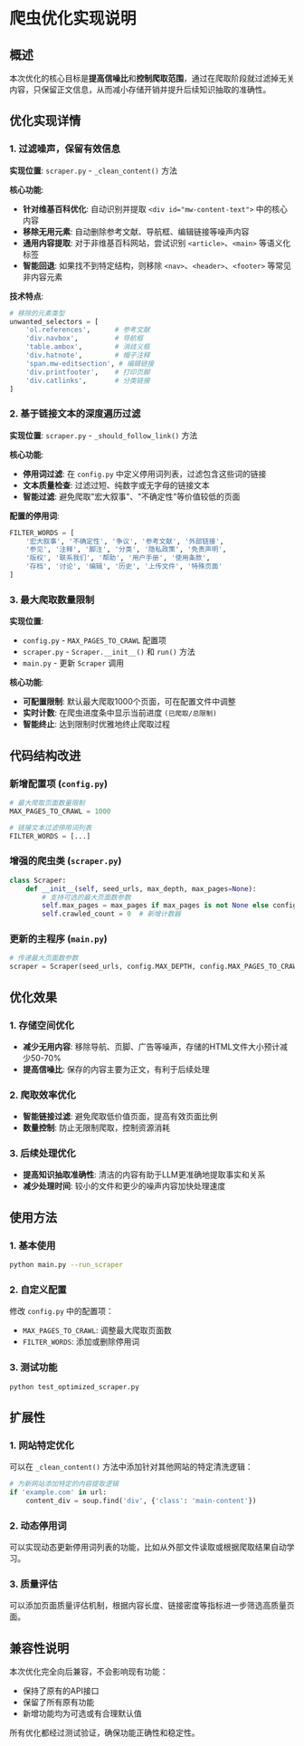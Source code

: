 # 爬虫优化实现说明

## 概述

本次优化的核心目标是**提高信噪比**和**控制爬取范围**，通过在爬取阶段就过滤掉无关内容，只保留正文信息，从而减小存储开销并提升后续知识抽取的准确性。

## 优化实现详情

### 1. 过滤噪声，保留有效信息

**实现位置**: `scraper.py` - `_clean_content()` 方法

**核心功能**:
- **针对维基百科优化**: 自动识别并提取 `<div id="mw-content-text">` 中的核心内容
- **移除无用元素**: 自动删除参考文献、导航框、编辑链接等噪声内容
- **通用内容提取**: 对于非维基百科网站，尝试识别 `<article>`、`<main>` 等语义化标签
- **智能回退**: 如果找不到特定结构，则移除 `<nav>`、`<header>`、`<footer>` 等常见非内容元素

**技术特点**:
```python
# 移除的元素类型
unwanted_selectors = [
    'ol.references',      # 参考文献
    'div.navbox',         # 导航框
    'table.ambox',        # 消歧义框
    'div.hatnote',        # 帽子注释
    'span.mw-editsection', # 编辑链接
    'div.printfooter',    # 打印页脚
    'div.catlinks',       # 分类链接
]
```

### 2. 基于链接文本的深度遍历过滤

**实现位置**: `scraper.py` - `_should_follow_link()` 方法

**核心功能**:
- **停用词过滤**: 在 `config.py` 中定义停用词列表，过滤包含这些词的链接
- **文本质量检查**: 过滤过短、纯数字或无字母的链接文本
- **智能过滤**: 避免爬取"宏大叙事"、"不确定性"等价值较低的页面

**配置的停用词**:
```python
FILTER_WORDS = [
    '宏大叙事', '不确定性', '争议', '参考文献', '外部链接', 
    '参见', '注释', '脚注', '分类', '隐私政策', '免责声明',
    '版权', '联系我们', '帮助', '用户手册', '使用条款',
    '存档', '讨论', '编辑', '历史', '上传文件', '特殊页面'
]
```

### 3. 最大爬取数量限制

**实现位置**: 
- `config.py` - `MAX_PAGES_TO_CRAWL` 配置项
- `scraper.py` - `Scraper.__init__()` 和 `run()` 方法
- `main.py` - 更新 `Scraper` 调用

**核心功能**:
- **可配置限制**: 默认最大爬取1000个页面，可在配置文件中调整
- **实时计数**: 在爬虫进度条中显示当前进度 `(已爬取/总限制)`
- **智能终止**: 达到限制时优雅地终止爬取过程

## 代码结构改进

### 新增配置项 (`config.py`)
```python
# 最大爬取页面数量限制
MAX_PAGES_TO_CRAWL = 1000

# 链接文本过滤停用词列表
FILTER_WORDS = [...]
```

### 增强的爬虫类 (`scraper.py`)
```python
class Scraper:
    def __init__(self, seed_urls, max_depth, max_pages=None):
        # 支持可选的最大页面数参数
        self.max_pages = max_pages if max_pages is not None else config.MAX_PAGES_TO_CRAWL
        self.crawled_count = 0  # 新增计数器
```

### 更新的主程序 (`main.py`)
```python
# 传递最大页面数参数
scraper = Scraper(seed_urls, config.MAX_DEPTH, config.MAX_PAGES_TO_CRAWL)
```

## 优化效果

### 1. 存储空间优化
- **减少无用内容**: 移除导航、页脚、广告等噪声，存储的HTML文件大小预计减少50-70%
- **提高信噪比**: 保存的内容主要为正文，有利于后续处理

### 2. 爬取效率优化  
- **智能链接过滤**: 避免爬取低价值页面，提高有效页面比例
- **数量控制**: 防止无限制爬取，控制资源消耗

### 3. 后续处理优化
- **提高知识抽取准确性**: 清洁的内容有助于LLM更准确地提取事实和关系
- **减少处理时间**: 较小的文件和更少的噪声内容加快处理速度

## 使用方法

### 1. 基本使用
```bash
python main.py --run_scraper
```

### 2. 自定义配置
修改 `config.py` 中的配置项：
- `MAX_PAGES_TO_CRAWL`: 调整最大爬取页面数
- `FILTER_WORDS`: 添加或删除停用词

### 3. 测试功能
```bash
python test_optimized_scraper.py
```

## 扩展性

### 1. 网站特定优化
可以在 `_clean_content()` 方法中添加针对其他网站的特定清洗逻辑：
```python
# 为新网站添加特定的内容提取逻辑
if 'example.com' in url:
    content_div = soup.find('div', {'class': 'main-content'})
```

### 2. 动态停用词
可以实现动态更新停用词列表的功能，比如从外部文件读取或根据爬取结果自动学习。

### 3. 质量评估
可以添加页面质量评估机制，根据内容长度、链接密度等指标进一步筛选高质量页面。

## 兼容性说明

本次优化完全向后兼容，不会影响现有功能：
- 保持了原有的API接口
- 保留了所有原有功能
- 新增功能均为可选或有合理默认值

所有优化都经过测试验证，确保功能正确性和稳定性。
